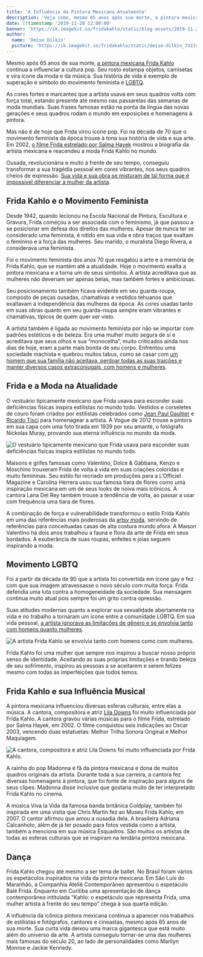 ```yaml
---
title: 'A Influência da Pintora Mexicana Atualmente'
description: 'Veja como, mesmo 65 anos após sua morte, a pintora mexicana Frida Kahlo continua a influenciar a cultura pop.'
date: !!timestamp '2019-11-28 12:00:00'
banner: 'https://ik.imagekit.io/fridakahlo/static/blog-assets/2019-11-28-a-influencia-da-pintora-mexicana-atualmente/a-influencia-da-pintora-mexicana-atualmente_3VJ-TIpfK.jpeg'
author:
  name: 'Deise Dilkin'
  picture: 'https://ik.imagekit.io/fridakahlo/static/deise-dilkin_7V2JsjZhA.jpg'
---
```


Mesmo após 65 anos de sua morte, [a pintora mexicana Frida Kahlo](https://fridakahlo.com.br/quem-foi-frida-kahlo/quem-foi-frida-kahlo-a-revolucionaria-pintora-mexicana) continua a influenciar a cultura pop. Seu rosto estampa objetos, camisetas e vira ícone da moda e da música. Sua história de vida é exemplo de superação e símbolo do movimento feminista e [LGBTQ](https://artsandculture.google.com/theme/impacto-duradouro-de-frida-kahlo-em-artistas-lgbtq/CgISm6mFqz2HIQ).

As cores fortes e marcantes que a artista usava em seus quadros volta com força total, estando presente até mesmo nas passarelas das semanas de moda mundiais. Suas frases famosas estão na ponta da língua das novas gerações e seus quadros rodam o mundo em exposições e homenagens à pintora.

Mas não é de hoje que Frida virou ícone pop. Foi na década de 70 que o movimento feminista da época trouxe à tona sua história de vida e sua arte. Em 2002, [o filme Frida estrelado por Salma Hayek](https://www.netflix.com/br/title/60024997) mostrou a biografia da artista mexicana e reacendeu a moda Frida Kahlo no mundo.

Ousada, revolucionária e muito à frente de seu tempo, conseguiu transformar a sua tragédia pessoal em cores vibrantes, nos seus quadros cheios de expressão. [Sua vida e sua obra se misturam de tal forma que é impossível diferenciar a mulher da artista](https://fridakahlo.com.br/quem-foi-frida-kahlo/frida-kahlo-e-suas-principais-obras).

## Frida Kahlo e o Movimento Feminista

Desde 1942, quando lecionou na Escola Nacional de Pintura, Escultura e Gravura, Frida começou a ser associada com o feminismo, já que passou a se posicionar em defesa dos direitos das mulheres. Apesar de nunca ter se considerado uma feminista, é nítido em sua vida e obra traços que exaltam o feminino e a força das mulheres. Seu marido, o muralista Diego Rivera, a considerava uma feminista.

Foi o movimento feminista dos anos 70 que resgatou a arte e a memória de Frida Kahlo, que se mantém até a atualidade. Hoje o movimento exalta a pintora mexicana e a torna um de seus símbolos. A artista acreditava que as mulheres não deveriam ser apenas belas, mas também fortes e ambiciosas.

Seu posicionamento também ficava evidente em seu guarda-roupa, composto de peças ousadas, chamativas e vestidos tehuanos que exaltavam a independência das mulheres da época. As cores usadas tanto em suas obras quanto em seu guarda-roupa sempre eram vibrantes e chamativas, típicos de quem quer ser visto.

A artista também é ligada ao movimento feminista por não se importar com padrões estéticos e de beleza. Era uma mulher muito segura de si e acreditava que seus olhos e sua “monocelha”, muito criticados ainda nos dias de hoje, eram a parte mais bonita de seu corpo. Enfrentou uma sociedade machista e quebrou muitos tabus, como se casar com [um homem que sua família não aceitava, perdoar todas as suas traições e manter diversos casos extraconjugais, com homens e mulheres](https://fridakahlo.com.br/quem-foi-frida-kahlo/frida-kahlo-e-diego-rivera-uma-torrida-historia-de-amor).

## Frida e a Moda na Atualidade

O vestuário tipicamente mexicano que Frida usava para esconder suas deficiências físicas inspira estilistas no mundo todo. Vestidos e corseletes de couro foram criados por estilistas celebrados como [Jean Paul Gaultier](https://www.vogue.com/fashion-shows/spring-1998-ready-to-wear/jean-paul-gaultier) e [Ricardo Tisci](https://www.vogue.com/fashion-shows/fall-2010-couture/givenchy) para homenagear a artista. A Vogue de 2012 trouxe a pintora em sua capa com uma foto tirada em 1939 por seu amante, o fotógrafo Nickolas Muray, provando sua eterna influência no mundo da moda.

![O vestuário tipicamente mexicano que Frida usava para esconder suas deficiências físicas inspira estilistas no mundo todo.](https://ik.imagekit.io/fridakahlo/static/blog-assets/2019-11-28-a-influencia-da-pintora-mexicana-atualmente/a-influencia-de-frida-na-moda_ArK3HWI1W.jpg)

Maisons e grifes famosas como Valentino, Dolce & Gabbana, Kenzo e Moschino trouxeram Frida de volta à vida em suas criações coloridas e muito femininas. Seu estilo foi recriado em produções para a L’Officiel Magazine e Carolina Herrera usou sua famosa tiara de flores como uma inspiração mexicana em um de seus looks de noiva mais icônicos. A cantora Lana Del Rey também trouxe a tendência de volta, ao passar a usar com frequência uma tiara de flores.

A combinação de força e vulnerabilidade transformou o estilo Frida Kahlo em uma das referências mais poderosas da [artsy moda](https://www.farfetch.com/br/style-guide/como-usar/artsy-moda/), servindo de referências para conceituadas casas de alta costura mundo afora. A Maison Valentino há dois anos trabalhou a fauna e flora da arte de Frida em seus bordados. A exuberância de suas roupas, enfeites e joias seguem inspirando a moda.

## Movimento LGBTQ

Foi a partir da década de 90 que a artista foi convertida em ícone gay e fez com que sua imagem atravessasse o novo século com muita força. Frida defendia uma luta contra a homogeneidade da sociedade. Sua mensagem continua muito atual pois sempre foi um grito contra opressão.

Suas atitudes modernas quanto a explorar sua sexualidade abertamente na vida e no trabalho a tornaram um ícone entre a comunidade LGBTQ. Em sua vida pessoal, [a artista ignorava as limitações de gênero e se envolvia tanto com homens quanto mulheres](https://fridakahlo.com.br/quem-foi-frida-kahlo/os-outros-amores-da-vida-de-frida-kahlo).

![A artista Frida Kahlo se envolvia tanto com homens como com mulheres.](https://ik.imagekit.io/fridakahlo/static/blog-assets/os-outros-amores-da-vida-de-frida-kahlo/os-outros-amores-da-vida-de-frida-kahlo-banner_XVwE5pxtY.jpg)

Frida Kahlo foi uma mulher que sempre nos inspirou a buscar nosso próprio senso de identidade. Aceitando as suas próprias limitações e tirando beleza de seu sofrimento, inspirou as pessoas a se aceitarem e serem felizes mesmo com todas as imperfeições que todos temos.

## Frida Kahlo e sua Influência Musical

A pintora mexicana influenciou diversas esferas culturais, entre elas a música. A cantora, compositora e atriz [Lila Downs](https://artsandculture.google.com/story/impacto-de-frida-kahlo-na-m%C3%BAsica/RALCcQePD8c3Ig) foi muito influenciada por Frida Kahlo. A cantora gravou várias músicas para o filme Frida, estrelado por Salma Hayek, em 2002. O filme conquistou seis indicações ao Oscar 2003, vencendo duas estatuetas: Melhor Trilha Sonora Original e Melhor Maquiagem.

![A cantora, compositora e atriz Lila Downs foi muito influenciada por Frida Kahlo.](https://ik.imagekit.io/fridakahlo/static/blog-assets/2019-11-28-a-influencia-da-pintora-mexicana-atualmente/a-influencia-de-frida-kahlo-na-musica_i7eXg05yd.jpeg)

A rainha do pop Madonna é fã da pintora mexicana e dona de muitos quadros originais da artista. Durante toda a sua carreira, a cantora fez diversas homenagens à pintora, que foi fonte de inspiração para alguns de seus clipes. Madonna disse inclusive que gostaria muito de ter interpretado Frida Kahlo no cinema.

A música Viva la Vida da famosa banda britânica Coldplay, também foi inspirada em uma visita que Chris Martin fez ao Museu Frida Kahlo, em 2007. O cantor afirmou que amou a ousadia dela. A brasileira Adriana Calcanhoto, além de já ter posado para fotos vestida como a artista, também a menciona em sua música Esquadros. São muitos os artistas de todas as esferas culturais que se inspiram na lendária pintora mexicana.

## Dança

Frida Kahlo chegou até mesmo a ser tema de ballet. No Brasil foram vários os espetáculos inspirados na vida da pintora mexicana. Em São Luís do Maranhão, a Companhia Ateliê Contemporâneo apresentou o espetáculo Balé Frida. Enquanto em Curitiba uma apresentação de dança contemporânea intitulada “Kahlo: o espetáculo que representa Frida, uma mulher artista à frente do seu tempo” chega à sua quarta edição.

A influência da icônica pintora mexicana continua a aparecer nos trabalhos de estilistas e fotógrafos, cantores e cineastas, mesmo após 65 anos de sua morte. Sua curta vida deixou uma marca gigantesca que está muito além do universo da arte. A artista conseguiu tornar-se uma das mulheres mais famosas do século 20, ao lado de personalidades como Marilyn Monroe e Jackie Kennedy.
